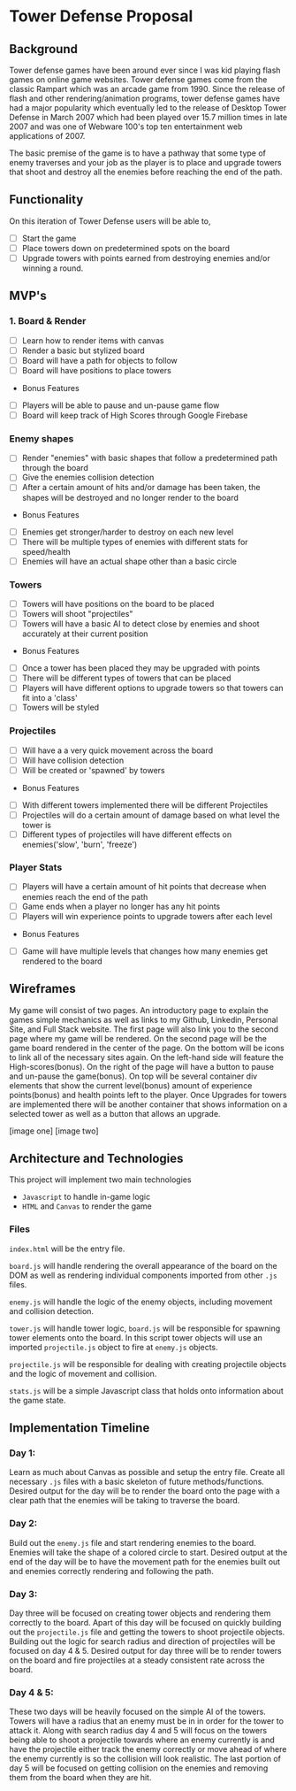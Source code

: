 # Tower Defense Proposal

## Background

Tower defense games have been around ever since I was kid playing flash games on online game websites. Tower defense games come from the classic Rampart which was an arcade game from 1990. Since the release of flash and other rendering/animation programs, tower defense games have had a major popularity which eventually led to the release of Desktop Tower Defense in March 2007 which had been played over 15.7 million times in late 2007 and was one of Webware 100's top ten entertainment web applications of 2007.

The basic premise of the game is to have a pathway that some type of enemy traverses and your job as the player is to place and upgrade towers that shoot and destroy all the enemies before reaching the end of the path.

## Functionality

On this iteration of Tower Defense users will be able to, 

- [ ] Start the game
- [ ] Place towers down on predetermined spots on the board
- [ ] Upgrade towers with points earned from destroying enemies and/or winning a round.

## MVP's
### 1. Board & Render
- [ ] Learn how to render items with canvas
- [ ] Render a basic but stylized board
- [ ] Board will have a path for objects to follow
- [ ] Board will have positions to place towers
* Bonus Features
- [ ] Players will be able to pause and un-pause game flow
- [ ] Board will keep track of High Scores through Google Firebase

### Enemy shapes
- [ ] Render "enemies" with basic shapes that follow a predetermined path through the board
- [ ] Give the enemies collision detection
- [ ] After a certain amount of hits and/or damage has been taken, the shapes will be destroyed and no longer render to the board
* Bonus Features
- [ ] Enemies get stronger/harder to destroy on each new level
- [ ] There will be multiple types of enemies with different stats for speed/health
- [ ] Enemies will have an actual shape other than a basic circle

### Towers
- [ ] Towers will have positions on the board to be placed
- [ ] Towers will shoot "projectiles" 
- [ ] Towers will have a basic AI to detect close by enemies and shoot accurately at their current position
* Bonus Features
- [ ] Once a tower has been placed they may be upgraded with points
- [ ] There will be different types of towers that can be placed
- [ ] Players will have different options to upgrade towers so that towers can fit into a 'class'
- [ ] Towers will be styled 

### Projectiles
- [ ] Will have a a very quick movement across the board
- [ ] Will have collision detection
- [ ] Will be created or 'spawned' by towers
* Bonus Features
- [ ] With different towers implemented there will be different Projectiles
- [ ] Projectiles will do a certain amount of damage based on what level the tower is 
- [ ] Different types of projectiles will have different effects on enemies('slow', 'burn', 'freeze')

### Player Stats
- [ ] Players will have a certain amount of hit points that decrease when enemies reach the end of the path
- [ ] Game ends when a player no longer has any hit points
- [ ] Players will win experience points to upgrade towers after each level
* Bonus Features
- [ ] Game will have multiple levels that changes how many enemies get rendered to the board

## Wireframes

My game will consist of two pages. An introductory page to explain the games simple mechanics as well as links to my Github, Linkedin, Personal Site, and Full Stack website. The first page will also link you to the second page where my game will be rendered. On the second page will be the game board rendered in the center of the page. On the bottom will be icons to link all of the necessary sites again. On the left-hand side will feature the High-scores(bonus). On the right of the page will have a button to pause and un-pause the game(bonus). On top will be several container div elements that show the current level(bonus) amount of experience points(bonus) and health points left to the player. Once Upgrades for towers are implemented there will be another container that shows information on a selected tower as well as a button that allows an upgrade.

[image one]
[image two]

## Architecture and Technologies
This project will implement two main technologies
* `Javascript` to handle in-game logic
* `HTML` and `Canvas` to render the game

### Files
`index.html` will be the entry file.

`board.js` will handle rendering the overall appearance of the board on the DOM as well as rendering individual components imported from other `.js` files.

`enemy.js` will handle the logic of the enemy objects, including movement and collision detection.

`tower.js` will handle tower logic, `board.js` will be responsible for spawning tower elements onto the board. In this script tower objects will use an imported `projectile.js` object to fire at `enemy.js` objects.

`projectile.js` will be responsible for dealing with creating projectile objects and the logic of movement and collision.

`stats.js` will be a simple Javascript class that holds onto information about the game state.

## Implementation Timeline

### Day 1:
Learn as much about Canvas as possible and setup the entry file. Create all necessary `.js` files with a basic skeleton of future methods/functions. Desired output for the day will be to render the board onto the page with a clear path that the enemies will be taking to traverse the board.
### Day 2:
Build out the `enemy.js` file and start rendering enemies to the board. Enemies will take the shape of a colored circle to start. Desired output at the end of the day will be to have the movement path for the enemies built out and enemies correctly rendering and following the path.
### Day 3:
Day three will be focused on creating tower objects and rendering them correctly to the board. Apart of this day will be focused on quickly building out the `projectile.js` file and getting the towers to shoot projectile objects. Building out the logic for search radius and direction of projectiles will be focused on day 4 & 5. Desired output for day three will be to render towers on the board and fire projectiles at a steady consistent rate across the board.
### Day 4 & 5:
These two days will be heavily focused on the simple AI of the towers. Towers will have a radius that an enemy must be in in order for the tower to attack it. Along with search radius day 4 and 5 will focus on the towers being able to shoot a projectile towards where an enemy currently is and have the projectile either track the enemy correctly or move ahead of where the enemy currently is so the collision will look realistic. The last portion of day 5 will be focused on getting collision on the enemies and removing them from the board when they are hit.
